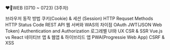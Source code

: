 ❤️‍🔥WEB (0710 ~ 0723)
(3주차)

브라우저 동작 방법
쿠키(Cookie) & 세션 (Session)
HTTP Requset Methods
HTTP Status Code
REST API
웹 서버와 WAS의 차이점
OAuth
JWT(JSON Web Token)
Authentication and Authorization
로그레벨
UI와 UX
CSR & SSR
Vue.js vs React
네이티브 앱 & 웹앱 & 하이브리드 앱
PWA(Progressie Web App)
CSRF & XSS